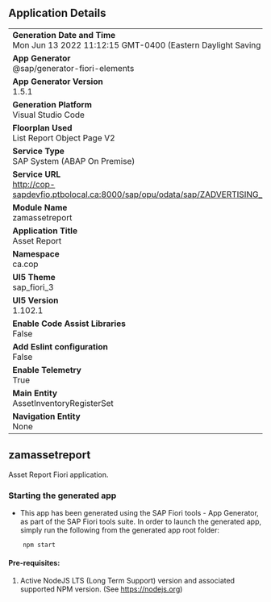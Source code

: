## Application Details
|               |
| ------------- |
|**Generation Date and Time**<br>Mon Jun 13 2022 11:12:15 GMT-0400 (Eastern Daylight Saving Time)|
|**App Generator**<br>@sap/generator-fiori-elements|
|**App Generator Version**<br>1.5.1|
|**Generation Platform**<br>Visual Studio Code|
|**Floorplan Used**<br>List Report Object Page V2|
|**Service Type**<br>SAP System (ABAP On Premise)|
|**Service URL**<br>http://cop-sapdevfio.ptbolocal.ca:8000/sap/opu/odata/sap/ZADVERTISING_SPONSORSHIP_SRV/
|**Module Name**<br>zamassetreport|
|**Application Title**<br>Asset Report|
|**Namespace**<br>ca.cop|
|**UI5 Theme**<br>sap_fiori_3|
|**UI5 Version**<br>1.102.1|
|**Enable Code Assist Libraries**<br>False|
|**Add Eslint configuration**<br>False|
|**Enable Telemetry**<br>True|
|**Main Entity**<br>AssetInventoryRegisterSet|
|**Navigation Entity**<br>None|

## zamassetreport

Asset Report Fiori application.

### Starting the generated app

-   This app has been generated using the SAP Fiori tools - App Generator, as part of the SAP Fiori tools suite.  In order to launch the generated app, simply run the following from the generated app root folder:

```
    npm start
```

#### Pre-requisites:

1. Active NodeJS LTS (Long Term Support) version and associated supported NPM version.  (See https://nodejs.org)


